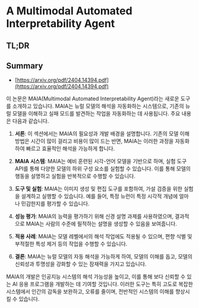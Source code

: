 # A Multimodal Automated Interpretability Agent
## TL;DR
## Summary
- [https://arxiv.org/pdf/2404.14394.pdf](https://arxiv.org/pdf/2404.14394.pdf)

이 논문은 MAIA(Multimodal Automated Interpretability Agent)라는 새로운 도구를 소개하고 있습니다. MAIA는 뉴럴 모델의 해석을 자동화하는 시스템으로, 기존의 뉴럴 모델을 이해하고 실패 모드를 발견하는 작업을 자동화하는 데 사용됩니다. 주요 내용은 다음과 같습니다.

1. **서론**: 이 섹션에서는 MAIA의 필요성과 개발 배경을 설명합니다. 기존의 모델 이해 방법은 시간이 많이 걸리고 비용이 많이 드는 반면, MAIA는 이러한 과정을 자동화하여 빠르고 효율적인 해석을 가능하게 합니다.

2. **MAIA 시스템**: MAIA는 예비 훈련된 시각-언어 모델을 기반으로 하며, 실험 도구 API를 통해 다양한 모델의 하위 구성 요소를 실험할 수 있습니다. 이를 통해 모델의 행동을 설명하고 실험을 반복적으로 수행할 수 있습니다.

3. **도구 및 실험**: MAIA는 이미지 생성 및 편집 도구를 포함하여, 가설 검증을 위한 실험을 설계하고 실행할 수 있습니다. 예를 들어, 특정 뉴런이 특정 시각적 개념에 얼마나 민감한지를 평가할 수 있습니다.

4. **성능 평가**: MAIA의 능력을 평가하기 위해 신경 설명 과제를 사용하였으며, 결과적으로 MAIA는 사람의 수준에 필적하는 설명을 생성할 수 있음을 보여줍니다.

5. **적용 사례**: MAIA는 모델 레벨에서의 해석 작업에도 적용될 수 있으며, 편향 식별 및 부적절한 특성 제거 등의 작업을 수행할 수 있습니다.

6. **결론**: MAIA는 뉴럴 모델의 자동 해석을 가능하게 하여, 모델의 이해를 돕고, 모델의 신뢰성과 투명성을 강화할 수 있는 잠재력을 가지고 있습니다.

MAIA의 개발은 인공지능 시스템의 해석 가능성을 높이고, 이를 통해 보다 신뢰할 수 있는 AI 응용 프로그램을 개발하는 데 기여할 것입니다. 이러한 도구는 특히 고도로 복잡한 시스템에서 인간의 감독을 보완하고, 오류를 줄이며, 전반적인 시스템의 이해를 향상시킬 수 있습니다.
